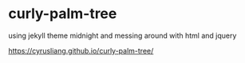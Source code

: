 # curly-palm-tree
using jekyll theme midnight and messing around with html and jquery

https://cyrusliang.github.io/curly-palm-tree/